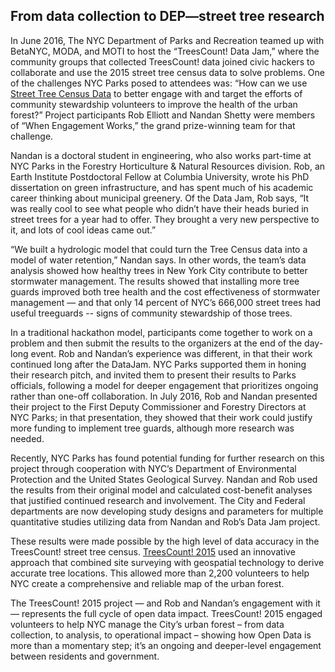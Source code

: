 ## From data collection to DEP—street tree research

In June 2016, The NYC Department of Parks and Recreation teamed up with BetaNYC, MODA, and MOTI to host the “TreesCount! Data Jam,” where the community groups that collected TreesCount! data joined civic hackers to collaborate and use the 2015 street tree census data to solve problems. One of the challenges NYC Parks posed to attendees was: “How can we use [Street Tree Census Data](https://data.cityofnewyork.us/Environment/2015-Street-Tree-Census-Tree-Data/uvpi-gqnh) to better engage with and target the efforts of community stewardship volunteers to improve the health of the urban forest?” Project participants Rob Elliott and Nandan Shetty were members of “When Engagement Works,” the grand prize-winning team for that challenge.

Nandan is a doctoral student in engineering, who also works part-time at NYC Parks in the Forestry Horticulture & Natural Resources division. Rob, an Earth Institute Postdoctoral Fellow at Columbia University, wrote his PhD dissertation on green infrastructure, and has spent much of his academic career thinking about municipal greenery. Of the Data Jam, Rob says, “It was really cool to see what people who didn’t have their heads buried in street trees for a year had to offer. They brought a very new perspective to it, and lots of cool ideas came out.”

“We built a hydrologic model that could turn the Tree Census data into a model of water retention,” Nandan says. In other words, the team’s data analysis showed how healthy trees in New York City contribute to better stormwater management. The results showed that installing more tree guards improved both tree health and the cost effectiveness of stormwater management — and that only 14 percent of NYC’s 666,000 street trees had useful treeguards -- signs of community stewardship of those trees.

In a traditional hackathon model, participants come together to work on a problem and then submit the results to the organizers at the end of the day-long event. Rob and Nandan’s experience was different, in that their work continued long after the DataJam. NYC Parks supported them in honing their research pitch, and invited them to present their results to Parks officials, following a model for deeper engagement that prioritizes ongoing rather than one-off collaboration. In July 2016, Rob and Nandan presented their project to the First Deputy Commissioner and Forestry Directors at NYC Parks; in that presentation, they showed that their work could justify more funding to implement tree guards, although more research was needed.

Recently, NYC Parks has found potential funding for further research on this project through cooperation with NYC’s Department of Environmental Protection and the United States Geological Survey. Nandan and Rob used the results from their original model and calculated cost-benefit analyses that justified continued research and involvement. The City and Federal departments are now developing study designs and parameters for multiple quantitative studies utilizing data from Nandan and Rob’s Data Jam project.

These results were made possible by the high level of data accuracy in the TreesCount! street tree census. [TreesCount! 2015](https://data.cityofnewyork.us/Environment/2015-Street-Tree-Census-Tree-Data/uvpi-gqnh) used an innovative approach that combined site surveying with geospatial technology to derive accurate tree locations. This allowed more than 2,200 volunteers to help NYC create a comprehensive and reliable map of the urban forest.

The TreesCount! 2015 project — and Rob and Nandan’s engagement with it — represents the full cycle of open data impact. TreesCount! 2015 engaged volunteers to help NYC manage the City’s urban forest – from data collection, to analysis, to operational impact – showing how Open Data is more than a momentary step; it’s an ongoing and deeper-level engagement between residents and government.
